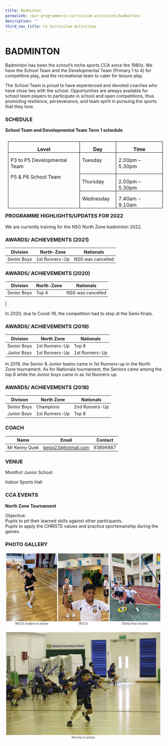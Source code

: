 ```yaml
---
title: Badminton
permalink: /our-programme/co-curriculum-activities/badminton/
description: ""
third_nav_title: Co Curriculum Activities
---
```

# **BADMINTON**

Badminton has been the school’s niche sports CCA since the 1980s. We have the School Team and the Developmental Team (Primary 1 to 4) for competitive play, and the recreational team to cater for leisure play.

The School Team is proud to have experienced and devoted coaches who have close ties with the school. Opportunities are always available for school team players to participate in school and open competitions, thus promoting resilience, perseverance, and team spirit in pursuing the sports that they love.

### SCHEDULE

**School Team and Developmental Team Term 1 schedule**

<table style="width:373.8pt;border-collapse:collapse;border:none;
 mso-border-alt:solid windowtext .5pt;mso-table-overlap:never;mso-yfti-tbllook:
 1184;mso-table-lspace:9.0pt;margin-left:6.75pt;mso-table-rspace:9.0pt;
 margin-right:6.75pt;mso-table-anchor-vertical:page;mso-table-anchor-horizontal:
 margin;mso-table-left:left;mso-table-top:26.05pt;mso-padding-alt:0in 5.4pt 0in 5.4pt" width="498" align="left" cellpadding="0" cellspacing="0" border="1" class="MsoTableGrid"><tbody><tr style="mso-yfti-irow:0;mso-yfti-firstrow:yes;height:17.85pt"><td style="width:179.9pt;border:solid windowtext 1.0pt;
  mso-border-alt:solid windowtext .5pt;padding:0in 5.4pt 0in 5.4pt;height:17.85pt" valign="top" width="240"><p style="margin-bottom:0in;text-align:center;
  line-height:normal;mso-element:frame;mso-element-frame-hspace:9.0pt;
  mso-element-wrap:around;mso-element-anchor-vertical:page;mso-element-anchor-horizontal:
  margin;mso-element-top:26.05pt;mso-height-rule:exactly" align="center" class="MsoNormal"><b style="mso-bidi-font-weight:
  normal"><span style="font-size:12.0pt;mso-bidi-font-size:11.0pt" lang="EN-SG">Level</span></b></p></td><td style="width:78.8pt;border:solid windowtext 1.0pt;
  border-left:none;mso-border-left-alt:solid windowtext .5pt;mso-border-alt:
  solid windowtext .5pt;padding:0in 5.4pt 0in 5.4pt;height:17.85pt" valign="top" width="105"><p style="margin-bottom:0in;text-align:center;
  line-height:normal;mso-element:frame;mso-element-frame-hspace:9.0pt;
  mso-element-wrap:around;mso-element-anchor-vertical:page;mso-element-anchor-horizontal:
  margin;mso-element-top:26.05pt;mso-height-rule:exactly" align="center" class="MsoNormal"><b style="mso-bidi-font-weight:
  normal"><span style="font-size:12.0pt;mso-bidi-font-size:11.0pt" lang="EN-SG">Day</span></b></p></td><td style="width:115.1pt;border:solid windowtext 1.0pt;
  border-left:none;mso-border-left-alt:solid windowtext .5pt;mso-border-alt:
  solid windowtext .5pt;padding:0in 5.4pt 0in 5.4pt;height:17.85pt" valign="top" width="153"><p style="margin-bottom:0in;text-align:center;
  line-height:normal;mso-element:frame;mso-element-frame-hspace:9.0pt;
  mso-element-wrap:around;mso-element-anchor-vertical:page;mso-element-anchor-horizontal:
  margin;mso-element-top:26.05pt;mso-height-rule:exactly" align="center" class="MsoNormal"><b style="mso-bidi-font-weight:
  normal"><span style="font-size:12.0pt;mso-bidi-font-size:11.0pt" lang="EN-SG">Time</span></b></p></td></tr><tr style="mso-yfti-irow:1;height:36.35pt"><td style="width:179.9pt;border:solid windowtext 1.0pt;
  border-top:none;mso-border-top-alt:solid windowtext .5pt;mso-border-alt:solid windowtext .5pt;
  padding:0in 5.4pt 0in 5.4pt;height:36.35pt" valign="top" rowspan="3" width="240"><p style="margin-bottom:0in;line-height:normal;mso-element:
  frame;mso-element-frame-hspace:9.0pt;mso-element-wrap:around;mso-element-anchor-vertical:
  page;mso-element-anchor-horizontal:margin;mso-element-top:26.05pt;mso-height-rule:
  exactly" class="MsoNormal"><span style="font-size:12.0pt;mso-bidi-font-size:11.0pt" lang="EN-SG">P3 to P5 Developmental Team</span></p><p style="margin-bottom:0in;line-height:normal;mso-element:
  frame;mso-element-frame-hspace:9.0pt;mso-element-wrap:around;mso-element-anchor-vertical:
  page;mso-element-anchor-horizontal:margin;mso-element-top:26.05pt;mso-height-rule:
  exactly" class="MsoNormal"><span style="font-size:12.0pt;mso-bidi-font-size:11.0pt" lang="EN-SG">P5 &amp; P6 School Team</span></p><p style="margin-bottom:0in;line-height:normal;mso-element:
  frame;mso-element-frame-hspace:9.0pt;mso-element-wrap:around;mso-element-anchor-vertical:
  page;mso-element-anchor-horizontal:margin;mso-element-top:26.05pt;mso-height-rule:
  exactly" class="MsoNormal"><span style="font-size:12.0pt;mso-bidi-font-size:11.0pt" lang="EN-SG">&nbsp;</span></p></td><td style="width:78.8pt;border-top:none;border-left:
  none;border-bottom:solid windowtext 1.0pt;border-right:solid windowtext 1.0pt;
  mso-border-top-alt:solid windowtext .5pt;mso-border-left-alt:solid windowtext .5pt;
  mso-border-alt:solid windowtext .5pt;padding:0in 5.4pt 0in 5.4pt;height:36.35pt" valign="top" width="105"><p style="margin-bottom:0in;line-height:normal;mso-element:
  frame;mso-element-frame-hspace:9.0pt;mso-element-wrap:around;mso-element-anchor-vertical:
  page;mso-element-anchor-horizontal:margin;mso-element-top:26.05pt;mso-height-rule:
  exactly" class="MsoNormal"><span style="font-size:12.0pt;mso-bidi-font-size:11.0pt" lang="EN-SG">Tuesday</span></p><p style="margin-bottom:0in;line-height:normal;mso-element:
  frame;mso-element-frame-hspace:9.0pt;mso-element-wrap:around;mso-element-anchor-vertical:
  page;mso-element-anchor-horizontal:margin;mso-element-top:26.05pt;mso-height-rule:
  exactly" class="MsoNormal"><span style="font-size:12.0pt;mso-bidi-font-size:11.0pt" lang="EN-SG"><span style="mso-spacerun:yes">&nbsp;</span></span></p></td><td style="width:115.1pt;border-top:none;border-left:
  none;border-bottom:solid windowtext 1.0pt;border-right:solid windowtext 1.0pt;
  mso-border-top-alt:solid windowtext .5pt;mso-border-left-alt:solid windowtext .5pt;
  mso-border-alt:solid windowtext .5pt;padding:0in 5.4pt 0in 5.4pt;height:36.35pt" valign="top" width="153"><p style="margin-bottom:0in;line-height:normal;mso-element:
  frame;mso-element-frame-hspace:9.0pt;mso-element-wrap:around;mso-element-anchor-vertical:
  page;mso-element-anchor-horizontal:margin;mso-element-top:26.05pt;mso-height-rule:
  exactly" class="MsoNormal"><span style="font-size:12.0pt;mso-bidi-font-size:11.0pt" lang="EN-SG">2.00pm – 5.30pm</span></p></td></tr><tr style="mso-yfti-irow:2;height:18.45pt"><td style="width:78.8pt;border-top:none;border-left:
  none;border-bottom:solid windowtext 1.0pt;border-right:solid windowtext 1.0pt;
  mso-border-top-alt:solid windowtext .5pt;mso-border-left-alt:solid windowtext .5pt;
  mso-border-alt:solid windowtext .5pt;padding:0in 5.4pt 0in 5.4pt;height:18.45pt" valign="top" width="105"><p style="margin-bottom:0in;line-height:normal;mso-element:
  frame;mso-element-frame-hspace:9.0pt;mso-element-wrap:around;mso-element-anchor-vertical:
  page;mso-element-anchor-horizontal:margin;mso-element-top:26.05pt;mso-height-rule:
  exactly" class="MsoNormal"><span style="font-size:12.0pt;mso-bidi-font-size:11.0pt" lang="EN-SG">Thursday</span></p></td><td style="width:115.1pt;border-top:none;border-left:
  none;border-bottom:solid windowtext 1.0pt;border-right:solid windowtext 1.0pt;
  mso-border-top-alt:solid windowtext .5pt;mso-border-left-alt:solid windowtext .5pt;
  mso-border-alt:solid windowtext .5pt;padding:0in 5.4pt 0in 5.4pt;height:18.45pt" valign="top" width="153"><p style="margin-bottom:0in;line-height:normal;mso-element:
  frame;mso-element-frame-hspace:9.0pt;mso-element-wrap:around;mso-element-anchor-vertical:
  page;mso-element-anchor-horizontal:margin;mso-element-top:26.05pt;mso-height-rule:
  exactly" class="MsoNormal"><span style="font-size:12.0pt;mso-bidi-font-size:11.0pt" lang="EN-SG">2.00pm – 5.30pm</span></p></td></tr><tr style="mso-yfti-irow:3;mso-yfti-lastrow:yes;height:18.45pt"><td style="width:78.8pt;border-top:none;border-left:
  none;border-bottom:solid windowtext 1.0pt;border-right:solid windowtext 1.0pt;
  mso-border-top-alt:solid windowtext .5pt;mso-border-left-alt:solid windowtext .5pt;
  mso-border-alt:solid windowtext .5pt;padding:0in 5.4pt 0in 5.4pt;height:18.45pt" valign="top" width="105"><p style="margin-bottom:0in;line-height:normal;mso-element:
  frame;mso-element-frame-hspace:9.0pt;mso-element-wrap:around;mso-element-anchor-vertical:
  page;mso-element-anchor-horizontal:margin;mso-element-top:26.05pt;mso-height-rule:
  exactly" class="MsoNormal"><span style="font-size:12.0pt;mso-bidi-font-size:11.0pt" lang="EN-SG">Wednesday</span></p></td><td style="width:115.1pt;border-top:none;border-left:
  none;border-bottom:solid windowtext 1.0pt;border-right:solid windowtext 1.0pt;
  mso-border-top-alt:solid windowtext .5pt;mso-border-left-alt:solid windowtext .5pt;
  mso-border-alt:solid windowtext .5pt;padding:0in 5.4pt 0in 5.4pt;height:18.45pt" valign="top" width="153"><p style="margin-bottom:0in;line-height:normal;mso-element:
  frame;mso-element-frame-hspace:9.0pt;mso-element-wrap:around;mso-element-anchor-vertical:
  page;mso-element-anchor-horizontal:margin;mso-element-top:26.05pt;mso-height-rule:
  exactly" class="MsoNormal"><span style="font-size:12.0pt;mso-bidi-font-size:11.0pt" lang="EN-SG">7.40am - 9.10am</span></p></td></tr></tbody></table>


### PROGRAMME HIGHLIGHTS/UPDATES FOR 2022 

We are currently training for the NSG North Zone badminton 2022.

### AWARDS/ ACHIEVEMENTS (2021)

| Division | North-Zone | Nationals |
| --- | --- | --- |
| Senior Boys | 1st Runners-Up | NSG was cancelled |


### AWARDS/ ACHIEVEMENTS (2020)

| Division | North-Zone | Nationals |
| --- | --- | --- |
| Senior Boys | Top 4 | NSG was cancelled  
 |

In 2020, due to Covid-19, the competition had to stop at the Semi-finals.

### AWARDS/ ACHIEVEMENTS (2019)

| Division | North Zone | Nationals |
| --- | --- | --- |
| Senior Boys | 1st Runners-Up | Top 8 |
| Junior Boys | 1st Runners-Up | 1st Runners-Up |

In 2019, the Senior &amp; Junior teams came in 1st Runners-up in the North Zone tournament. As for Nationals tournament, the Seniors came among the top 8 while the Junior boys came in as 1st Runners-up.

### AWARDS/ ACHIEVEMENTS (2018)

| Division | North Zone | Nationals |
| --- | --- | --- |
| Senior Boys | Champions | 2nd Runners-Up |
| Junior Boys | 1st Runners-Up | Top 8 |

### COACH

| Name | Email | Contact |
| --- | --- | --- |
| Mr Kenny Quek | [kenjo23@hotmail.com](mailto:kenjo23@hotmail.com) | 93896987 |

### VENUE

Montfort Junior School&nbsp;

Indoor Sports Hall

### CCA EVENTS

**North Zone Tournament**  
  
Objective:  
Pupils to pit their learned skills against other participants.  
Pupils to apply the CHRISTE values and practice sportsmanship during the games.

### PHOTO GALLERY

![](/images/badminton.jpg)
